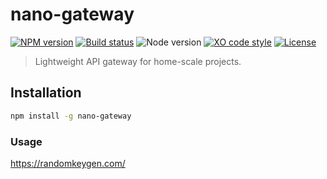 # nano-gateway

[![NPM version](https://img.shields.io/npm/v/nano-agteway.svg)](https://www.npmjs.com/package/nano-gateway)
[![Build status](https://img.shields.io/travis/sinedied/nano-gateway/master.svg)](https://travis-ci.org/sinedied/nano-gateway)
![Node version](https://img.shields.io/badge/node-%3E%3D6.0.0-brightgreen.svg)
[![XO code style](https://img.shields.io/badge/code_style-XO-5ed9c7.svg)](https://github.com/sindresorhus/xo)
[![License](https://img.shields.io/badge/license-MIT-blue.svg)](LICENSE)

> Lightweight API gateway for home-scale projects.

## Installation

```bash
npm install -g nano-gateway
```

### Usage

https://randomkeygen.com/
